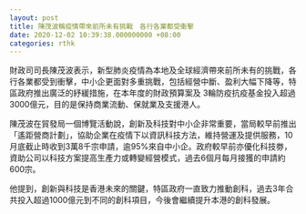 ```yaml
---
layout: post
title: 陳茂波稱疫情帶來前所未有挑戰　各行各業都受衝擊
date: 2020-12-02 10:39:38.000000000 +08:00
categories: rthk
---
```


財政司司長陳茂波表示，新型肺炎疫情為本地及全球經濟帶來前所未有的挑戰，各行各業都受到衝擊，中小企更面對多重挑戰，包括經營中斷、盈利大幅下降等，特區政府推出廣泛的紓緩措施，在本年度的財政預算案及 3輪防疫抗疫基金投入超過3000億元，目的是保持商業流動、保就業及支援港人。

陳茂波在貿發局一個博覽活動說，創新及科技對中小企非常重要，當局較早前推出「遙距營商計劃」，協助企業在疫情下以資訊科技方法，維持營運及提供服務，10月底截止時收到3萬8千宗申請，逾95%來自中小企。政府較早前亦優化科技劵，資助公司以科技方案提高生產力或轉變經營模式，過去6個月每月接獲的申請約600宗。

他提到，創新與科技是香港未來的關鍵，特區政府一直致力推動創科，過去3年合共投入超過1000億元到不同的創科項目，今後會繼續提升本港的創科發展。
